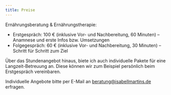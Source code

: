 ```yaml
---
title: Preise
---
```

Ernährungsberatung & Ernährungstherapie: 

* Erstgespräch: 100 € (inklusive Vor- und Nachbereitung, 60 Minuten) – Anamnese und erste Infos bzw. Umsetzungen
* Folgegespräch: 60 € (inklusive Vor- und Nachbereitung, 30 Minuten) – Schritt für Schritt zum Ziel

Über das Stundenangebot hinaus, biete ich auch individuelle Pakete für eine Langzeit-Betreuung an. Diese können wir zum Beispiel persönlich beim Erstgespräch vereinbaren.

Individuelle Angebote bitte per E-Mail an [beratung@isabellmartins.de](mailto:beratung@isabellmartins.de) erfragen.